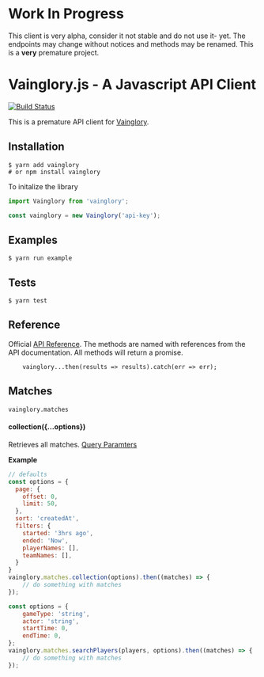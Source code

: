 # Work In Progress

This client is very alpha, consider it not stable and do not use it- yet. The endpoints may change without notices and methods may be renamed. This is a **very** premature project.

# Vainglory.js - A Javascript API Client

[![Build Status](https://travis-ci.org/seripap/vainglory.svg?branch=master)](https://travis-ci.org/seripap/vainglory)

This is a premature API client for [Vainglory](http://vainglorygame.com).

## Installation

```
$ yarn add vainglory
# or npm install vainglory
```

To initalize the library

```javascript
import Vainglory from 'vainglory';

const vainglory = new Vainglory('api-key');
```

## Examples

```
$ yarn run example
```

## Tests

```
$ yarn test
```

## Reference
Official [API Reference](http://developer.vainglorygame.com/docs). The methods are named with references from the API documentation. All methods will return a promise.

```
    vainglory...then(results => results).catch(err => err);
```

## Matches

`vainglory.matches` 

#### collection({...options})

Retrieves all matches. [Query Paramters](http://developer.vainglorygame.com/docs/#get-a-collection-of-matches)

__Example__
```javascript
// defaults
const options = {
  page: {
    offset: 0,
    limit: 50,
  },
  sort: 'createdAt',
  filters: {
    started: '3hrs ago',
    ended: 'Now',
    playerNames: [],
    teamNames: [],
  }
}
vainglory.matches.collection(options).then((matches) => {
    // do something with matches
});

const options = {
    gameType: 'string',
    actor: 'string',
    startTime: 0,
    endTime: 0,
};
vainglory.matches.searchPlayers(players, options).then((matches) => {
    // do something with matches
});
```
